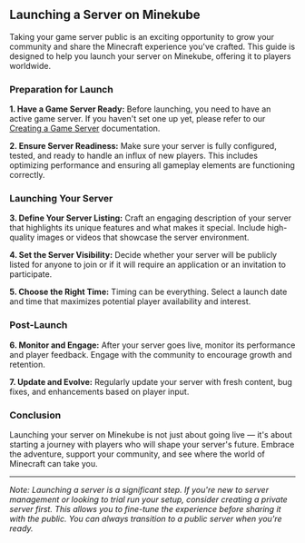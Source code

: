 ## Launching a Server on Minekube

Taking your game server public is an exciting opportunity to grow your community and share the Minecraft experience you've crafted. This guide is designed to help you launch your server on Minekube, offering it to players worldwide.

### Preparation for Launch

**1. Have a Game Server Ready:**
Before launching, you need to have an active game server. If you haven't set one up yet, please refer to our [Creating a Game Server](../create-server) documentation.

**2. Ensure Server Readiness:**
Make sure your server is fully configured, tested, and ready to handle an influx of new players. This includes optimizing performance and ensuring all gameplay elements are functioning correctly.

### Launching Your Server

**3. Define Your Server Listing:**
Craft an engaging description of your server that highlights its unique features and what makes it special. Include high-quality images or videos that showcase the server environment.

**4. Set the Server Visibility:**
Decide whether your server will be publicly listed for anyone to join or if it will require an application or an invitation to participate.

**5. Choose the Right Time:**
Timing can be everything. Select a launch date and time that maximizes potential player availability and interest.

### Post-Launch

**6. Monitor and Engage:**
After your server goes live, monitor its performance and player feedback. Engage with the community to encourage growth and retention.

**7. Update and Evolve:**
Regularly update your server with fresh content, bug fixes, and enhancements based on player input.

### Conclusion

Launching your server on Minekube is not just about going live — it's about starting a journey with players who will shape your server's future. Embrace the adventure, support your community, and see where the world of Minecraft can take you.

---

*Note: Launching a server is a significant step. If you're new to server management or looking to trial run your setup, consider creating a private server first. This allows you to fine-tune the experience before sharing it with the public. You can always transition to a public server when you're ready.*